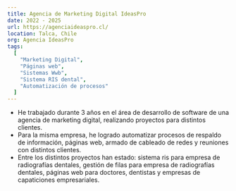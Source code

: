 ```yaml
---
title: Agencia de Marketing Digital IdeasPro
date: 2022 - 2025
url: https://agenciaideaspro.cl/
location: Talca, Chile
org: Agencia IdeasPro
tags:
  [
    "Marketing Digital",
    "Páginas web",
    "Sistemas Wwb",
    "Sistema RIS dental",
    "Automatización de procesos"
  ]
---
```


- He trabajado durante 3 años en el área de desarrollo de software de una agencia de marketing digital, realizando proyectos para distintos clientes.
- Para la misma empresa, he logrado automatizar procesos de respaldo de información, páginas web, armado de cableado de redes y reuniones con distintos clientes.
- Entre los distintos proyectos han estado: sistema ris para empresa de radiografías dentales, gestión de filas para empresa de radiografías dentales, páginas web para doctores, dentistas y empresas de capaticiones empresariales.

